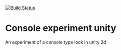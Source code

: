 [![Build Status](https://travis-ci.org/hartalex/console-experiment-unity.svg?branch=master)](https://travis-ci.org/hartalex/console-experiment-unity)
# Console experiment unity

An experiment of a console type look in unity 2d
